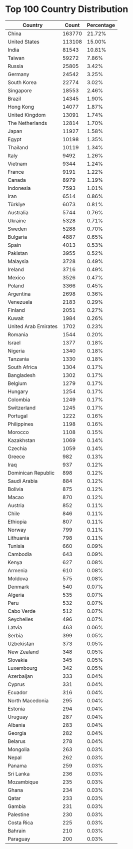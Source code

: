 # Top 100 Country Distribution
| Country | Count | Percentage |
|----|----|----|
| China | 163770 | 21.72% |
| United States | 113108 | 15.00% |
| India | 81543 | 10.81% |
| Taiwan | 59272 | 7.86% |
| Russia | 25805 | 3.42% |
| Germany | 24542 | 3.25% |
| South Korea | 22774 | 3.02% |
| Singapore | 18553 | 2.46% |
| Brazil | 14345 | 1.90% |
| Hong Kong | 14077 | 1.87% |
| United Kingdom | 13091 | 1.74% |
| The Netherlands | 12814 | 1.70% |
| Japan | 11927 | 1.58% |
| Egypt | 10198 | 1.35% |
| Thailand | 10119 | 1.34% |
| Italy | 9492 | 1.26% |
| Vietnam | 9344 | 1.24% |
| France | 9191 | 1.22% |
| Canada | 8979 | 1.19% |
| Indonesia | 7593 | 1.01% |
| Iran | 6514 | 0.86% |
| Türkiye | 6073 | 0.81% |
| Australia | 5744 | 0.76% |
| Ukraine | 5328 | 0.71% |
| Sweden | 5288 | 0.70% |
| Bulgaria | 4887 | 0.65% |
| Spain | 4013 | 0.53% |
| Pakistan | 3955 | 0.52% |
| Malaysia | 3728 | 0.49% |
| Ireland | 3716 | 0.49% |
| Mexico | 3526 | 0.47% |
| Poland | 3366 | 0.45% |
| Argentina | 2698 | 0.36% |
| Venezuela | 2183 | 0.29% |
| Finland | 2051 | 0.27% |
| Kuwait | 1984 | 0.26% |
| United Arab Emirates | 1702 | 0.23% |
| Romania | 1544 | 0.20% |
| Israel | 1377 | 0.18% |
| Nigeria | 1340 | 0.18% |
| Tanzania | 1330 | 0.18% |
| South Africa | 1304 | 0.17% |
| Bangladesh | 1302 | 0.17% |
| Belgium | 1279 | 0.17% |
| Hungary | 1254 | 0.17% |
| Colombia | 1249 | 0.17% |
| Switzerland | 1245 | 0.17% |
| Portugal | 1222 | 0.16% |
| Philippines | 1198 | 0.16% |
| Morocco | 1108 | 0.15% |
| Kazakhstan | 1069 | 0.14% |
| Czechia | 1059 | 0.14% |
| Greece | 982 | 0.13% |
| Iraq | 937 | 0.12% |
| Dominican Republic | 898 | 0.12% |
| Saudi Arabia | 884 | 0.12% |
| Bolivia | 875 | 0.12% |
| Macao | 870 | 0.12% |
| Austria | 852 | 0.11% |
| Chile | 846 | 0.11% |
| Ethiopia | 807 | 0.11% |
| Norway | 799 | 0.11% |
| Lithuania | 798 | 0.11% |
| Tunisia | 660 | 0.09% |
| Cambodia | 643 | 0.09% |
| Kenya | 627 | 0.08% |
| Armenia | 610 | 0.08% |
| Moldova | 575 | 0.08% |
| Denmark | 540 | 0.07% |
| Algeria | 535 | 0.07% |
| Peru | 532 | 0.07% |
| Cabo Verde | 512 | 0.07% |
| Seychelles | 496 | 0.07% |
| Latvia | 463 | 0.06% |
| Serbia | 399 | 0.05% |
| Uzbekistan | 373 | 0.05% |
| New Zealand | 348 | 0.05% |
| Slovakia | 345 | 0.05% |
| Luxembourg | 342 | 0.05% |
| Azerbaijan | 333 | 0.04% |
| Cyprus | 331 | 0.04% |
| Ecuador | 316 | 0.04% |
| North Macedonia | 295 | 0.04% |
| Estonia | 294 | 0.04% |
| Uruguay | 287 | 0.04% |
| Albania | 283 | 0.04% |
| Georgia | 282 | 0.04% |
| Belarus | 278 | 0.04% |
| Mongolia | 263 | 0.03% |
| Nepal | 262 | 0.03% |
| Panama | 259 | 0.03% |
| Sri Lanka | 236 | 0.03% |
| Mozambique | 235 | 0.03% |
| Ghana | 234 | 0.03% |
| Qatar | 233 | 0.03% |
| Gambia | 231 | 0.03% |
| Palestine | 230 | 0.03% |
| Costa Rica | 225 | 0.03% |
| Bahrain | 210 | 0.03% |
| Paraguay | 200 | 0.03% |
